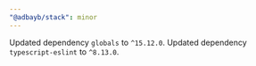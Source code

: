 ```yaml
---
"@adbayb/stack": minor
---
```


Updated dependency `globals` to `^15.12.0`.
Updated dependency `typescript-eslint` to `^8.13.0`.
